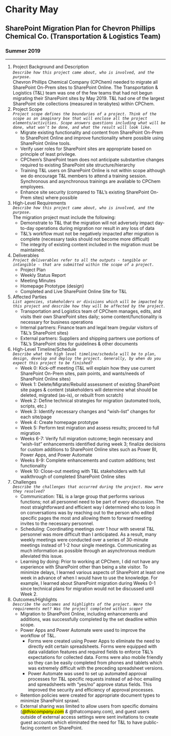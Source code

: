 # Charity May
## SharePoint Migration Plan for Chevron Phillips Chemical Co. (Transportation & Logistics Team)
### Summer 2019
---
1. Project Background and Description\
_`Describe how this project came about, who is involved, and the purpose.`_\
Chevron Phillips Chemical Company (CPChem) needed to migrate all SharePoint On-Prem sites to SharePoint Online. The Transportation & Logistics (T&L) team was one of the few teams that had not begun migrating their SharePoint sites by May 2019. T&L had one of the largest SharePoint site collections (measured in terabytes) within CPChem.
2. Project Scope\
_`Project scope defines the boundaries of a project. Think of the scope as an imaginary box that will enclose all the project elements/activities. Scope answers questions including what will be done, what won’t be done, and what the result will look like.`_
    - Migrate existing functionality and content from SharePoint On-Prem to SharePoint Online and improve functionality where possible using SharePoint Online tools.
    - Verify user roles for SharePoint sites are appropriate based on principle of least privilege.
    - CPChem’s SharePoint team does not anticipate substantive changes required to existing SharePoint site structure/hierarchy
    - Training T&L users on SharePoint Online is not within scope although we do encourage T&L members to attend a training session. Synchronous and asynchronous trainings are available to CPChem employees.
    - Enhance site security (compared to T&L’s existing SharePoint On-Prem sites) where possible
3. High-Level Requirements\
_`Describe how this project came about, who is involved, and the purpose.`_\
The migration project must include the following:
    - Demonstrate to T&L that the migration will not adversely impact day-to-day operations during migration nor result in any loss of data
    - T&L’s workflow must not be negatively impacted after migration is complete (necessary tasks should not become more difficult)
    - The integrity of existing content included in the migration must be maintained.
4. Deliverables\
_`Project deliverables refer to all the outputs - tangible or intangible - that are submitted within the scope of a project.`_  
    - Project Plan
    - Weekly Status Report
    - Meeting Minutes
    - Homepage Prototype (design)
    - Completed and Live SharePoint Online Site for T&L
5. Affected Parties\
_`List agencies, stakeholders or divisions which will be impacted by this project and describe how they will be affected by the project.`_  
    - Transportation and Logistics team of CPChem manages, edits, and visits their own SharePoint sites daily; some content/functionality is necessary for business operations
    - Internal partners: Finance team and legal team (regular visitors of T&L’s SharePoint sites)
    - External partners: Suppliers and shipping partners use portions of T&L’s SharePoint sites for guidelines & other documents
6. High-Level Timeline/Schedule\
_`Describe what the high level timeline/schedule will be to plan, design, develop and deploy the project. Generally, by when do you expect this project to be finished?`_  
    - Week 0: Kick-off meeting (T&L will explain how they use current SharePoint On-Prem sites, pain points, and wants/needs of SharePoint Online sites)
    - Week 1: Delete/Migrate/Rebuild assessment of existing SharePoint site pages & content (stakeholders will determine what should be deleted, migrated (as-is), or rebuilt from scratch)
    - Week 2: Define technical strategies for migration (automated tools, scripts, etc.)
    - Week 3: Identify necessary changes and “wish-list” changes for each site/page
    - Week 4: Create homepage prototype
    - Week 5: Perform test migration and assess results; proceed to full migration
    - Weeks 6-7: Verify full migration outcome; begin necessary and “wish-list” enhancements identified during week 3; finalize decisions for custom additions to SharePoint Online sites such as Power BI, Power Apps, and Power Automate
    - Weeks 8-9: Complete enhancements and custom additions; test functionality
    - Week 10: Close-out meeting with T&L stakeholders with full walkthrough of completed SharePoint Online sites
7. Challenges\
_`Describe the challenges that occurred during the project. How were they resolved?`_  
    - Communication: T&L is a large group that performs various functions; not all personnel need to be part of every discussion. The most straightforward and efficient way I determined who to loop in on conversations was by reaching out to the person who edited specific pages the most and allowing them to forward meeting invites to the necessary personnel.
    - Scheduling: Coordinating meetings over 1 hour with several T&L personnel was more difficult than I anticipated. As a result, many weekly meetings were conducted over a series of 30-minute meetings instead of 1-2 hour single meetings. Communicating as much information as possible through an asynchronous medium alleviated this issue.
    - Learning by doing: Prior to working at CPChem, I did not have any experience with SharePoint other than being a site visitor. To minimize delays, I learned various aspects of SharePoint at least one week in advance of when I would have to use the knowledge. For example, I learned about SharePoint migration during Weeks 0-1 since technical plans for migration would not be discussed until Week 2.  
8. Outcomes/Highlights\
_`Describe the outcomes and highlights of the project. Were the requirements met? Was the project completed within scope?`_  
    - Migration to SharePoint Online, including enhancements and additions, was successfully completed by the set deadline within scope.
    - Power Apps and Power Automate were used to improve the workflow of T&L.
        * Forms were created using Power Apps to eliminate the need to directly edit certain spreadsheets. Forms were equipped with data validation features and required fields to enforce T&L’s expectations for collected data. Forms were also mobile friendly so they can be easily completed from phones and tablets which was extremely difficult with the preceding spreadsheet versions.
        * Power Automate was used to set up automated approval processes for T&L specific requests instead of ad-hoc emailing and spreadsheets with “yes/no” approve status fields. This improved the security and efficiency of approval processes.
    - Retention policies were created for appropriate document types to minimize SharePoint sprawl.
    - External sharing was limited to allow users from specific domains (<mark>*@thiscompany.com</mark> & <mark>*@thatcompany.com</mark>), and guest users outside of external access settings were sent invitations to create guest accounts which eliminated the need for T&L to have public-facing content on SharePoint.
